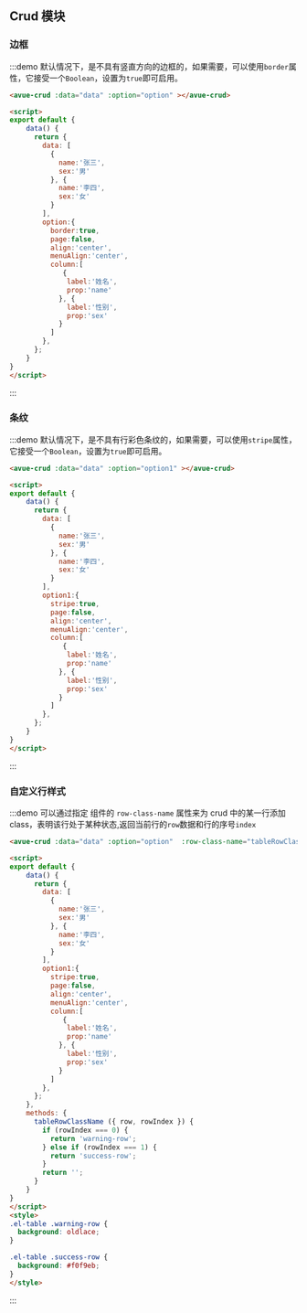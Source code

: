 <script>
export default {
    data() {
      return {
        data: [
          {
            name:'张三',
            sex:'男'
          }, {
            name:'李四',
            sex:'女'
          }
        ],
        option:{
          border:true,
          page:false,
          align:'center',
          menuAlign:'center',
          column:[
             {
              label:'姓名',
              prop:'name'
            }, {
              label:'性别',
              prop:'sex'
            }
          ]
        },
         option1:{
          stripe:true,
          page:false,
          align:'center',
          menuAlign:'center',
          column:[
             {
              label:'姓名',
              prop:'name'
            }, {
              label:'性别',
              prop:'sex'
            }
          ]
        },
      };
    },
    methods: {
      tableRowClassName ({ row, rowIndex }) {
        if (rowIndex === 0) {
          return 'warning-row';
        } else if (rowIndex === 1) {
          return 'success-row';
        }
        return '';
      }
    }
}
</script>

<style>
.el-table .warning-row {
  background: oldlace;
}

.el-table .success-row {
  background: #f0f9eb;
}
</style>

## Crud 模块



### 边框

:::demo 默认情况下，是不具有竖直方向的边框的，如果需要，可以使用`border`属性，它接受一个`Boolean`，设置为`true`即可启用。
```html
<avue-crud :data="data" :option="option" ></avue-crud>

<script>
export default {
    data() {
      return {
        data: [
          {
            name:'张三',
            sex:'男'
          }, {
            name:'李四',
            sex:'女'
          }
        ],
        option:{
          border:true,
          page:false,
          align:'center',
          menuAlign:'center',
          column:[
             {
              label:'姓名',
              prop:'name'
            }, {
              label:'性别',
              prop:'sex'
            }
          ]
        },
      };
    }
}
</script>
```
:::


### 条纹

:::demo 默认情况下，是不具有行彩色条纹的，如果需要，可以使用`stripe`属性，它接受一个`Boolean`，设置为`true`即可启用。
```html
<avue-crud :data="data" :option="option1" ></avue-crud>

<script>
export default {
    data() {
      return {
        data: [
          {
            name:'张三',
            sex:'男'
          }, {
            name:'李四',
            sex:'女'
          }
        ],
        option1:{
          stripe:true,
          page:false,
          align:'center',
          menuAlign:'center',
          column:[
             {
              label:'姓名',
              prop:'name'
            }, {
              label:'性别',
              prop:'sex'
            }
          ]
        },
      };
    }
}
</script>
```
:::

### 自定义行样式

:::demo 可以通过指定 组件的 `row-class-name` 属性来为 crud 中的某一行添加 class，表明该行处于某种状态,返回当前行的`row`数据和行的序号`index`
```html
<avue-crud :data="data" :option="option"  :row-class-name="tableRowClassName"></avue-crud>

<script>
export default {
    data() {
      return {
        data: [
          {
            name:'张三',
            sex:'男'
          }, {
            name:'李四',
            sex:'女'
          }
        ],
        option1:{
          stripe:true,
          page:false,
          align:'center',
          menuAlign:'center',
          column:[
             {
              label:'姓名',
              prop:'name'
            }, {
              label:'性别',
              prop:'sex'
            }
          ]
        },
      };
    },
    methods: {
      tableRowClassName ({ row, rowIndex }) {
        if (rowIndex === 0) {
          return 'warning-row';
        } else if (rowIndex === 1) {
          return 'success-row';
        }
        return '';
      }
    }
}
</script>
<style>
.el-table .warning-row {
  background: oldlace;
}

.el-table .success-row {
  background: #f0f9eb;
}
</style>
```
:::